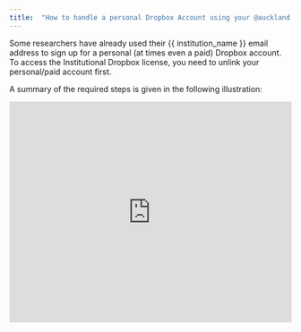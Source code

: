 ```yaml
---
title:  "How to handle a personal Dropbox Account using your @auckland.ac.nz email address"
---
```


Some researchers have already used their {{ institution_name }} email address to sign up for a personal (at times even a paid) Dropbox account.
To access the Institutional Dropbox license, you need to unlink your personal/paid account first.

A summary of the required steps is given in the following illustration: 

<iframe frameborder="0" style="width:100%;height:395px;" src="https://viewer.diagrams.net/?tags=%7B%7D&highlight=0000ff&edit=_blank&layers=1&nav=1#Uhttps%3A%2F%2Fdrive.google.com%2Fuc%3Fid%3D1PtW3DyoLBcGKQy1mmj9rYN-yqZIf0Iy-%26export%3Ddownload"></iframe>

